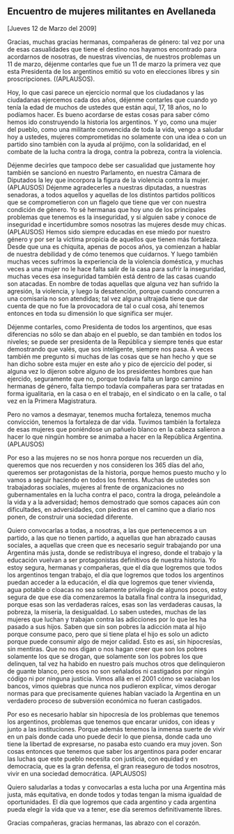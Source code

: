 Encuentro de mujeres militantes en Avellaneda
---------------------------------------------

[Jueves 12 de Marzo del 2009]

Gracias, muchas gracias hermanas, compañeras de género: tal vez por una
de esas casualidades que tiene el destino nos hayamos encontrado para
acordarnos de nosotras, de nuestras vivencias, de nuestros problemas un
11 de marzo, déjenme contarles que fue un 11 de marzo la primera vez que
esta Presidenta de los argentinos emitió su voto en elecciones libres y
sin proscripciones. ((APLAUSOS).

Hoy, lo que casi parece un ejercicio normal que los ciudadanos y las
ciudadanas ejercemos cada dos años, déjenme contarles que cuando yo
tenía la edad de muchos de ustedes que están aquí, 17, 18 años, no lo
podíamos hacer. Es bueno acordarse de estas cosas para saber cómo hemos
ido construyendo la historia los argentinos. Y yo, como una mujer del
pueblo, como una militante convencida de toda la vida, vengo a saludar
hoy a ustedes, mujeres comprometidas no solamente con una idea o con un
partido sino también con la ayuda al prójimo, con la solidaridad, en el
combate de la lucha contra la droga, contra la pobreza, contra la
violencia.

Déjenme decirles que tampoco debe ser casualidad que justamente hoy
también se sancionó en nuestro Parlamento, en nuestra Cámara de
Diputados la ley que incorpora la figura de la violencia contra la
mujer. (APLAUSOS) Déjenme agradecerles a nuestras diputadas, a nuestras
senadoras, a todos aquellos y aquellas de los distintos partidos
políticos que se comprometieron con un flagelo que tiene que ver con
nuestra condición de género. Yo sé hermanas que hoy uno de los
principales problemas que tenemos es la inseguridad, y si alguien sabe y
conoce de inseguridad e incertidumbre somos nosotras las mujeres desde
muy chicas. (APLAUSOS) Hemos sido siempre educadas en ese miedo por
nuestro género y por ser la víctima propicia de aquellos que tienen más
fortaleza. Desde que una es chiquita, apenas de pocos años, ya comienzan
a hablar de nuestra debilidad y de cómo tenemos que cuidarnos. Y luego
también muchas veces sufrimos la experiencia de la violencia doméstica,
y muchas veces a una mujer no le hace falta salir de la casa para sufrir
la inseguridad, muchas veces esa inseguridad también está dentro de las
casas cuando son atacadas. En nombre de todas aquellas que alguna vez
han sufrido la agresión, la violencia, y luego la desatención, porque
cuando concurren a una comisaría no son atendidas; tal vez alguna
ultrajada tiene que dar cuenta de que no fue la provocadora de tal o
cual cosa, ahí tenemos entonces en toda su dimensión lo que significa
ser mujer.

Déjenme contarles, como Presidenta de todos los argentinos, que esas
diferencias no sólo se dan abajo en el pueblo, se dan también en todos
los niveles; se puede ser presidenta de la República y siempre tenés que
estar demostrando que valés, que sos inteligente, siempre nos pasa. A
veces también me pregunto si muchas de las cosas que se han hecho y que
se han dicho sobre esta mujer en este año y pico de ejercicio del poder,
si alguna vez lo dijeron sobre alguno de los presidentes hombres que han
ejercido, seguramente que no, porque todavía falta un largo camino
hermanas de género, falta tiempo todavía compañeras para ser tratadas en
forma igualitaria, en la casa o en el trabajo, en el sindicato o en la
calle, o tal vez en la Primera Magistratura.

Pero no vamos a desmayar, tenemos mucha fortaleza, tenemos mucha
convicción, tenemos la fortaleza de dar vida. Tuvimos también la
fortaleza de esas mujeres que poniéndose un pañuelo blanco en la cabeza
salieron a hacer lo que ningún hombre se animaba a hacer en la República
Argentina. (APLAUSOS)

Por eso a las mujeres no se nos honra porque nos recuerden un día,
queremos que nos recuerden y nos consideren los 365 días del año,
queremos ser protagonistas de la historia, porque hemos puesto mucho y
lo vamos a seguir haciendo en todos los frentes. Muchas de ustedes son
trabajadoras sociales, mujeres al frente de organizaciones no
gubernamentales en la lucha contra el paco, contra la droga, peleándole
a la vida y a la adversidad; hemos demostrado que somos capaces aún con
dificultades, en adversidades, con piedras en el camino que a diario nos
ponen, de construir una sociedad diferente.

Quiero convocarlas a todas, a nosotras, a las que pertenecemos a un
partido, a las que no tienen partido, a aquellas que han abrazado causas
sociales, a aquellas que creen que es necesario seguir trabajando por
una Argentina más justa, donde se redistribuya el ingreso, donde el
trabajo y la educación vuelvan a ser protagonistas definitivos de
nuestra historia. Yo estoy segura, hermanas y compañeras, que el día que
logremos que todos los argentinos tengan trabajo, el día que logremos
que todos los argentinos puedan acceder a la educación, el día que
logremos que tener vivienda, agua potable o cloacas no sea solamente
privilegio de algunos pocos, estoy segura de que ese día comenzaremos la
batalla final contra la inseguridad, porque esas son las verdaderas
raíces, esas son las verdaderas causas, la pobreza, la miseria, la
desigualdad. Lo saben ustedes, muchas de las mujeres que luchan y
trabajan contra las adicciones por lo que les ha pasado a sus hijos.
Saben que sin son pobres la adicción mata al hijo porque consume paco,
pero que si tiene plata el hijo es solo un adicto porque puede consumir
algo de mejor calidad. Esto es así, sin hipocresías, sin mentiras. Que
no nos digan o nos hagan creer que son los pobres solamente los que se
drogan, que solamente son los pobres los que delinquen, tal vez ha
habido en nuestro país muchos otros que delinquieron de guante blanco,
pero esos no son señalados ni castigados por ningún código ni por
ninguna justicia. Vimos allá en el 2001 cómo se vaciaban los bancos,
vimos quiebras que nunca nos pudieron explicar, vimos derogar normas
para que precisamente quienes habían vaciado la Argentina en un
verdadero proceso de subversión económica no fueran castigados.

Por eso es necesario hablar sin hipocresía de los problemas que tenemos
los argentinos, problemas que tenemos que encarar unidos, con ideas y
junto a las instituciones. Porque además tenemos la inmensa suerte de
vivir en un país donde cada uno puede decir lo que piensa, donde cada
uno tiene la libertad de expresarse, no pasaba esto cuando era muy
joven. Son cosas entonces que tenemos que saber los argentinos para
poder encarar las luchas que este pueblo necesita con justicia, con
equidad y en democracia, que es la gran defensa, el gran reaseguro de
todos nosotros, vivir en una sociedad democrática. (APLAUSOS)

Quiero saludarlas a todas y convocarlas a esta lucha por una Argentina
más justa, más equitativa, en donde todos y todas tengan la misma
igualdad de oportunidades. El día que logremos que cada argentino y cada
argentina pueda elegir la vida que va a tener, ese día seremos
definitivamente libres.

Gracias compañeras, gracias hermanas, las abrazo con el corazón.

 
